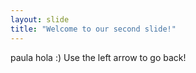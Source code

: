 ```yaml
---
layout: slide
title: "Welcome to our second slide!"
---
```

paula hola :) 
Use the left arrow to go back!
